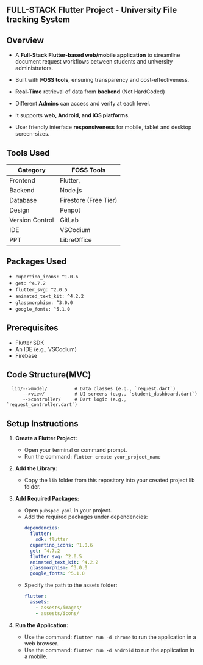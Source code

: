 


## FULL-STACK Flutter Project - University File tracking System

## Overview

- A **Full-Stack Flutter-based web/mobile application** to streamline document request workflows between students and university administrators.

- Built with **FOSS tools**, ensuring transparency and cost-effectiveness. 

- **Real-Time** retrieval of data from **backend** (Not HardCoded)

- Different **Admins** can access and verify at each level. 

- It supports **web, Android, and iOS platforms**. 

- User friendly interface **responsiveness** for mobile, tablet and desktop screen-sizes.

## Tools Used

| Category       | FOSS Tools                 | 
|----------------|----------------------------|
| Frontend       | Flutter,                   | 
| Backend        | Node.js                    | 
| Database       | Firestore (Free Tier)      |
| Design         | Penpot                     | 
| Version Control| GitLab                     | 
| IDE            | VSCodium                   | 
| PPT            | LibreOffice                |

## Packages Used

- `cupertino_icons: ^1.0.6`
- `get: ^4.7.2`
- `flutter_svg: ^2.0.5`
- `animated_text_kit: ^4.2.2`
- `glassmorphism: ^3.0.0`
- `google_fonts: ^5.1.0`

## Prerequisites

- Flutter SDK
- An IDE (e.g., VSCodium)
- Firebase

## Code Structure(MVC)

    
      lib/-->model/          # Data classes (e.g., `request.dart`)
          -->view/           # UI screens (e.g., `student_dashboard.dart`)
          -->controller/     # Dart logic (e.g., `request_controller.dart`)

## Setup Instructions

1. **Create a Flutter Project:**
   - Open your terminal or command prompt.
   - Run the command: `flutter create your_project_name`

2. **Add the Library:**
   - Copy the `lib` folder from this repository into your created project lib folder.

3. **Add Required Packages:**
   - Open `pubspec.yaml` in your project.
   - Add the required packages under dependencies:
     ```yaml
     dependencies:
       flutter:
         sdk: flutter
       cupertino_icons: ^1.0.6
       get: ^4.7.2
       flutter_svg: ^2.0.5
       animated_text_kit: ^4.2.2
       glassmorphism: ^3.0.0
       google_fonts: ^5.1.0
     ```
   - Specify the path to the assets folder:
     ```yaml
     flutter:
       assets:
         - assests/images/
         - assests/icons/
     ```

4. **Run the Application:**
   - Use the command: `flutter run -d chrome` to run the application in a web browser.
   - Use the command: `flutter run -d android` to run the application in a mobile.

